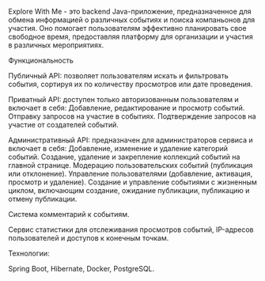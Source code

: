 Explore With Me - это backend Java-приложение, предназначенное для обмена информацией о различных событиях и поиска компаньонов для участия. Оно помогает пользователям эффективно планировать свое свободное время, предоставляя платформу для организации и участия в различных мероприятиях.

Функциональность

Публичный API: позволяет пользователям искать и фильтровать события, сортируя их по количеству просмотров или дате проведения.

Приватный API: доступен только авторизованным пользователям и включает в себя:
Добавление, редактирование и просмотр событий.
Отправку запросов на участие в событиях.
Подтверждение запросов на участие от создателей событий.

Административный API: предназначен для администраторов сервиса и включает в себя:
Добавление, изменение и удаление категорий событий.
Создание, удаление и закрепление коллекций событий на главной странице.
Модерацию пользовательских событий (публикация или отклонение).
Управление пользователями (добавление, активация, просмотр и удаление).
Создание и управление событиями с жизненным циклом, включающим создание, ожидание публикации, публикацию и отмену публикации.

Система комментарий к событиям.

Сервис статистики для отслеживания просмотров событий, IP-адресов пользователей и доступов к конечным точкам.

Технологии:

Spring Boot,
Hibernate,
Docker,
PostgreSQL.
